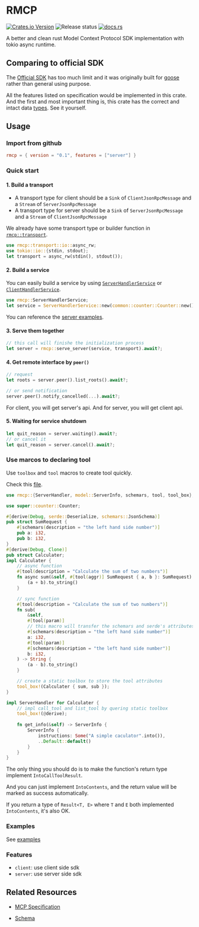 # RMCP
[![Crates.io Version](https://img.shields.io/crates/v/rmcp)](https://crates.io/crates/rmcp)
![Release status](https://github.com/4t145/rmcp/actions/workflows/release.yml/badge.svg)
[![docs.rs](https://img.shields.io/docsrs/rmcp)](https://docs.rs/rmcp/latest/rmcp)

A better and clean rust Model Context Protocol SDK implementation with tokio async runtime.

## Comparing to official SDK

The [Official SDK](https://github.com/modelcontextprotocol/rust-sdk/pulls) has too much limit and it was originally built for [goose](https://github.com/block/goose) rather than general using purpose.

All the features listed on specification would be implemented in this crate. And the first and most important thing is, this crate has the correct and intact data [types](crates/rmcp/src/model.rs). See it yourself. 

## Usage

### Import from github
```toml
rmcp = { version = "0.1", features = ["server"] }
```

### Quick start

#### 1. Build a transport
- A transport type for client should be a `Sink` of `ClientJsonRpcMessage` and a `Stream` of `ServerJsonRpcMessage`
- A transport type for server should be a `Sink` of `ServerJsonRpcMessage` and a `Stream` of `ClientJsonRpcMessage`

We already have some transport type or builder function in [`rmcp::transport`](crates/rmcp/src/transport.rs).

```rust
use rmcp::transport::io::async_rw;
use tokio::io::{stdin, stdout};
let transport = async_rw(stdin(), stdout());
```

#### 2. Build a service
You can easily build a service by using [`ServerHandlerService`](crates/rmcp/src/handler/server.rs) or [`ClientHandlerService`](crates/rmcp/src/handler/client.rs).

```rust
use rmcp::ServerHandlerService;
let service = ServerHandlerService::new(common::counter::Counter::new());
```

You can reference the [server examples](examples/servers/src/common/counter.rs).

#### 3. Serve them together
```rust
// this call will finishe the initialization process
let server = rmcp::serve_server(service, transport).await?;
```

#### 4. Get remote interface by `peer()`
```rust
// request 
let roots = server.peer().list_roots().await?;

// or send notification
server.peer().notify_cancelled(...).await?;
```
For client, you will get server's api. And for server, you will get client api.

#### 5. Waiting for service shutdown
```rust
let quit_reason = server.waiting().await?;
// or cancel it
let quit_reason = server.cancel().await?;
```

### Use marcos to declaring tool
Use `toolbox` and `tool` macros to create tool quickly.

Check this [file](examples/servers/src/common/caculater.rs).
```rust
use rmcp::{ServerHandler, model::ServerInfo, schemars, tool, tool_box};

use super::counter::Counter;

#[derive(Debug, serde::Deserialize, schemars::JsonSchema)]
pub struct SumRequest {
    #[schemars(description = "the left hand side number")]
    pub a: i32,
    pub b: i32,
}
#[derive(Debug, Clone)]
pub struct Calculater;
impl Calculater {
    // async function
    #[tool(description = "Calculate the sum of two numbers")]
    fn async sum(&self, #[tool(aggr)] SumRequest { a, b }: SumRequest) -> String {
        (a + b).to_string()
    }

    // sync function
    #[tool(description = "Calculate the sum of two numbers")]
    fn sub(
        &self,
        #[tool(param)]
        // this macro will transfer the schemars and serde's attributes
        #[schemars(description = "the left hand side number")]
        a: i32,
        #[tool(param)]
        #[schemars(description = "the left hand side number")]
        b: i32,
    ) -> String {
        (a - b).to_string()
    }

    // create a static toolbox to store the tool attributes
    tool_box!(Calculater { sum, sub });
}

impl ServerHandler for Calculater {
    // impl call_tool and list_tool by quering static toolbox
    tool_box!(@derive);
    
    fn get_info(&self) -> ServerInfo {
        ServerInfo {
            instructions: Some("A simple caculator".into()),
            ..Default::default()
        }
    }
}
```
The only thing you should do is to make the function's return type implement `IntoCallToolResult`.

And you can just implement `IntoContents`, and the return value will be marked as success automatically. 

If you return a type of `Result<T, E>` where `T` and `E` both implemented `IntoContents`, it's also OK.

### Examples
See [examples](examples/README.md)

### Features
- `client`: use client side sdk
- `server`: use server side sdk


## Related Resources
- [MCP Specification](https://spec.modelcontextprotocol.io/specification/2024-11-05/)

- [Schema](https://github.com/modelcontextprotocol/specification/blob/main/schema/2024-11-05/schema.ts)
